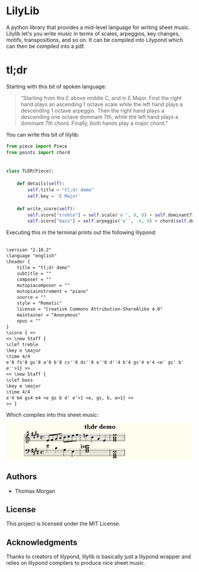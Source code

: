 # LilyLib

A python library that provides a mid-level language for writing sheet music. Lilylib let's you write music in terms of scales, arpeggios, key changes, motifs, transpositions, and so on. It can be compiled into Lilypond which can then be compiled into a pdf.

# tl;dr

Starting with this bit of spoken language:

> “Starting from the E above middle C, and in E Major. First the right hand plays an ascending 1 octave scale while the left hand plays a descending 1 octave arpeggio. Then the right hand plays a descending one octave dominant 7th, while the left hand plays a dominant 7th chord. Finally, both hands play a major chord.”

You can write this bit of lilylib:

```python
from piece import Piece
from points import chord


class TLDR(Piece):

    def details(self):
        self.title = "tl;dr demo"
        self.key = 'E Major'

    def write_score(self):
        self.score["treble"] = self.scale('e`', 8, 8) + self.dominant7('d``', -4, 4) + chord(self.arpeggio('e`', 4), 1)
        self.score["bass"] = self.arpeggio('e`', -4, 4) + chord(self.dominant7('e', 5), 1) + chord(self.arpeggio('e,', 4), 1)
```

Executing this in the terminal prints out the following lilypond:

```

\version "2.18.2"
\language "english"
\header {
    title = "tl;dr demo"
    subtitle = ""
    composer = ""
    mutopiacomposer = ""
    mutopiainstrument = "piano"
    source = ""
    style = "Romatic"
    license = "Creative Commons Attribution-ShareAlike 4.0"
    maintainer = "Anonymous"
    opus = ""
}
\score { <<
<< \new Staff {
\clef treble
\key e \major
\time 4/4
e'8 fs'8 gs'8 a'8 b'8 cs''8 ds''8 e''8 d''4 b'4 gs'4 e'4 <e' gs' b' e''>1} >>
<< \new Staff {
\clef bass
\key e \major
\time 4/4
e'4 b4 gs4 e4 <e gs b d' e'>1 <e, gs, b, e>1} >>
>> }

```

Which compiles into this sheet music:

![tldr demo image](https://raw.githubusercontent.com/thomasmorgan/LilyLib/master/docs/source/_static/tldr.png)


## Authors

- Thomas Morgan


## License

This project is licensed under the MIT License.


## Acknowledgments

Thanks to creators of lilypond, lilylib is basically just a lilypond wrapper and relies on lilypond compilers to produce nice sheet music.
